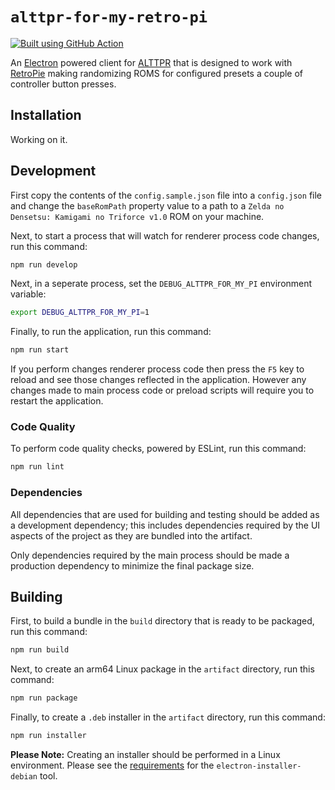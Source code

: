 # `alttpr-for-my-retro-pi`

[![Built using GitHub Action](https://github.com/lsphillips/alttpr/actions/workflows/build.yml/badge.svg?branch=main)](https://github.com/lsphillips/alttpr-for-my-retro-pi/actions)

An [Electron](https://www.electronjs.org/) powered client for [ALTTPR](https://alttpr.com/) that is designed to work with [RetroPie](https://retropie.org.uk/) making randomizing ROMS for configured presets a couple of controller button presses.

## Installation

Working on it.

## Development

First copy the contents of the `config.sample.json` file into a `config.json` file and change the `baseRomPath` property value to a path to a `Zelda no Densetsu: Kamigami no Triforce v1.0` ROM on your machine.

Next, to start a process that will watch for renderer process code changes, run this command:

``` bash
npm run develop
```

Next, in a seperate process, set the `DEBUG_ALTTPR_FOR_MY_PI` environment variable:

``` bash
export DEBUG_ALTTPR_FOR_MY_PI=1
```

Finally, to run the application, run this command:

``` bash
npm run start
```

If you perform changes renderer process code then press the `F5` key to reload and see those changes reflected in the application. However any changes made to main process code or preload scripts will require you to restart the application.

### Code Quality

To perform code quality checks, powered by ESLint, run this command:

``` bash
npm run lint
```

### Dependencies

All dependencies that are used for building and testing should be added as a development dependency; this includes dependencies required by the UI aspects of the project as they are bundled into the artifact.

Only dependencies required by the main process should be made a production dependency to minimize the final package size.

## Building

First, to build a bundle in the `build` directory that is ready to be packaged, run this command:

``` bash
npm run build
```

Next, to create an arm64 Linux package in the `artifact` directory, run this command:

``` bash
npm run package
```

Finally, to create a `.deb` installer in the `artifact` directory, run this command:

``` bash
npm run installer
```

**Please Note:** Creating an installer should be performed in a Linux environment. Please see the [requirements](https://github.com/electron-userland/electron-installer-debian#requirements) for the `electron-installer-debian` tool.

